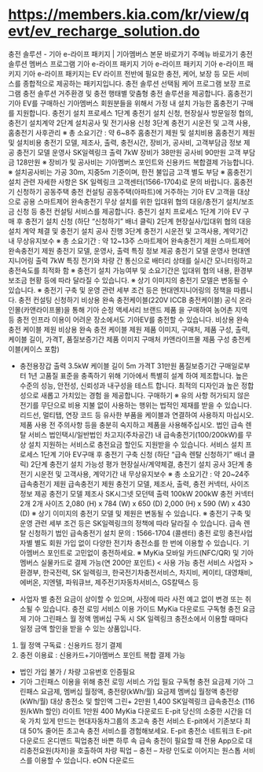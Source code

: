 # https://members.kia.com/kr/view/qevt/ev_recharge_solution.do

충전 솔루션 - 기아 e-라이프 패키지 | 기아멤버스
본문 바로가기
주메뉴 바로가기
충전 솔루션
멤버스 프로그램
기아 e-라이프 패키지
기아 e-라이프 패키지
기아 e-라이프 패키지
기아 e-라이프 패키지는 EV 라이프 전반에 필요한 충전, 케어, 보장 등
모든 서비스를 종합적으로 제공하는 패키지입니다.
충전 솔루션
선택됨
케어 프로그램
보장 프로그램
충전 솔루션
거주환경 및 충전 행태별 맞춤형 충전 솔루션을 제공합니다.
홈충전기
기아 EV를 구매하신 기아멤버스 회원분들을 위해서 가정 내 설치 가능한 홈충전기 구매를 지원합니다.
충전기 설치 프로세스
1단계
충전기 설치 신청, 현장실사 방문일정 협의,
충전기 설치계약
2단계
설치공사 및 전기사용 신청
3단계
충전기 시운전 및 고객 사용, 홈충전기 사후관리
※ 총 소요기간 : 약 6~8주
홈충전기 제원 및 설치비용
홈충전기 제원 및 설치비용
충전기 모델, 제조사, 출력, 충전시간, 장비가, 공사비, 고객부담금 정보 제공
충전기 모델
운영사
SK일렉링크
출력
7kW
장비가
38만원
공사비
90만원
고객 부담금
128만원
※ 장비가 및 공사비는 기아멤버스 포인트와 신용카드 복합결제 가능합니다.
※ 설치공사비는 가공 30m, 지중5m 기준이며, 한전 불입금 고객 별도 부담
※ 홈충전기 설치 관련 자세한 사항은 SK 일렉링크 고객센터(1566-1704)로 문의 바랍니다.
홈충전기 신청하기
공동주택 충전 컨설팅
공동주택(아파트)에 거주하는 기아 EV 고객을 대상으로 공용 스마트제어 완속충전기 무상 설치를 위한 입대위 협의 대응/충전기 설치/보조금 신청 등 충전 컨설팅 서비스를 제공합니다.
충전기 설치 프로세스
1단계
기아 EV 구매 후 충전기 설치 신청
(하단 “신청하기” 배너 클릭)
2단계
현장실사/입대위 협의 대응
설치 계약 체결 및 충전기 설치 공사 진행
3단계
충전기 시운전 및 고객사용,
계약기간 내 무상유지보수
※ 총 소요기간 : 약 12~13주
스마트제어 완속충전기 제원
스마트제어 완속충전기 제원
충전기 모델, 운영사, 출력 특징 정보 제공
충전기 모델
운영사
현대엔지니어링
출력
7kW
특징
전기와 차량 간 통신으로 배터리
상태를 실시간 모니터링하고
충전속도를 최적화 함
※ 충전기 설치 가능여부 및 소요기간은 입대위 협의 내용, 환경부 보조금 현황 등에 따라 달라질 수 있습니다.
※ 상기 이미지의 충전기 모델은 변동될 수 있습니다.
※ 충전기 구축 및 운영 관련 세부 조건 등은 현대엔지니어링의 정책을 따릅니다.
충전 컨설팅 신청하기
비상용 완속 충전케이블(220V ICCB 충전케이블)
공식 온라인몰(카앤라이프몰)을 통해
기아 순정 액세서리 브랜드 제품
을 구매하여 농어촌 지역 등 충전 인프라 이용이 어려운 장소에서도 기아EV를 충전할 수 있습니다.
비상용 완속 충전 케이블 제원
비상용 완속 충전 케이블 제원
제품 이미지, 구매처, 제품 구성, 출력, 케이블 길이, 가격T, 품질보증기간
제품 이미지
구매처
카앤라이프몰
제품 구성
충전케이블(케이스 포함)
+ 충전용장갑
출력
3.5kW
케이블 길이
5m
가격T
31만원
품질보증기간
구매일로부터 1년
고품질 표준을 충족하기 위해
기아에서 특별히
설계
하여 제조합니다.
높은 수준의 성능, 안전성,
신뢰성과 내구성을
테스트
합니다.
최적의 디자인과 높은 정합성으로
새롭고
가치있는 경험
을 제공합니다.
구매하기
※ 유의 사항
허가되지 않은 전기를 무단으로 비용 지불 없이 사용하는 행위는 법적인 제재를 받을 수 있습니다.
리드선, 멀티탭, 연장 코드 등 유사한 부품을 케이블과 연결하여 사용하지 마십시오.
제품 사용 전 주의사항 등을 충분히 숙지하고 제품을 사용해주십시오.
법인 급속 렌탈 서비스
법인택시/일반법인 차고지(주차공간) 내 급속충전기(100/200kW)를 무상 설치 지원하는 서비스로 충전요금 할인도 지원받을 수 있습니다.
서비스 설치 프로세스
1단계
기아 EV구매 후 충전기 구축 신청
(하단 “급속 렌탈 신청하기” 배너 클릭)
2단계
충전기 설치 가능성 평가
현장실사/계약체결, 충전기 설치 공사
3단계
충전기 시운전 및 고객사용,
계약기간 내 무상유지보수
※ 총 소요기간 : 약 20~24주
급속충전기 제원
급속충전기 제원
충전기 모델, 제조사, 출력, 충전 커넥터, 사이즈 정보 제공
충전기 모델
제조사
SK시그넷
모던텍
출력
100kW
200kW
충전 커넥터
2개
2개
사이즈
2,080 (H) x 784 (W) x 650 (D)
2,000 (H) x 590 (W) x 430 (D)
※ 상기 이미지의 충전기 모델 및 제원은 변동될 수 있습니다.
※ 충전기 구축 및 운영 관련 세부 조건 등은 SK일렉링크의 정책에 따라 달라질 수 있습니다.
급속 렌탈 신청하기
법인 급속충전기 설치 문의 :
1566-1704
(콜센터)
충전 로밍
충전사업자별 별도 회원 가입 없이 다양한 전기차 충전소를 한 번에 이용할 수 있습니다. 기아멤버스 포인트로 고민없이 충전하세요.
※ MyKia 모바일 카드(NFC/QR) 및 기아멤버스 실물카드로 결제 가능(연 200만 포인트)
< 사용 가능 충전 서비스 사업자 >
환경부, 한국전력, SK 일렉링크, 한국전기차충전서비스, 차지비, 케이티, 대영채비, 에버온, 지엔텔, 파워큐브, 제주전기자동차서비스, GS칼텍스 등
* 사업자 별 충전 요금이 상이할 수 있으며, 사정에 따라 사전 예고 없이 변경 또는 취소될 수 있습니다.
충전 로밍 서비스 이용 가이드
MyKia
다운로드
구독형 충전 요금제 기아 그린패스
월 정액 멤버십 구독 시 SK 일렉링크 충전소에서 이용할 때마다 일정 금액 할인을 받을 수 있는 상품입니다.
1. 월 정액 구독료 : 신용카드 정기 결제
2. 충전 이용료 : 신용카드+기아멤버스 포인트 복합 결제 가능
* 법인 가입 불가 / 차량 고유번호 인증필요
* 기아 그린패스 이용을 위해 충전 로밍 서비스 가입 필요
구독형 충전 요금제 기아 그린패스
요금제, 멤버십 월정액, 충전량(kWh/월)
요금제
멤버십 월정액
충전량(kWh/월)
대상 충전소 및 할인액
그린+
2만원
1,400
SK일렉링크 급속충전소
(116원/kWh 할인)
라이트
1만원
400
MyKia
다운로드
E-pit
당신의 소중한 시간을 더욱 가치 있게 만드는 현대자동차그룹의 초고속 충전 서비스 E-pit에서 기존보다 최대 50% 줄어든 초고속 충전 서비스를
경험해보세요.
E-pit 충전소 네트워크
E-pit
다운로드
온디맨드 픽업충전
바쁜 하루 속 급속 충전이 필요할 때 전용 App으로 대리충전요원(차저)을 호출하여 차량 픽업 – 충전 – 차량 인도로 이어지는 원스톱 서비스를
이용할 수 있습니다.
eON
다운로드